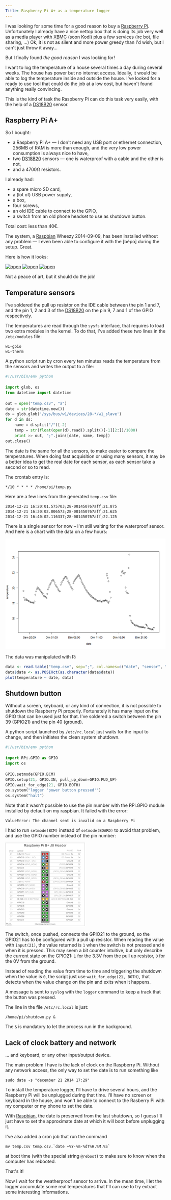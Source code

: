 ```yaml
---
Title: Raspberry Pi A+ as a temperature logger
---
```


I was looking for some time for a good reason to buy a [Raspberry Pi]. Unfortunately
I already have a nice nettop box that is doing its job very well as a media player
with [XBMC] (soon Kodi) plus a few services (irc bot, file sharing, …)
Ok, it is not as silent and more power greedy than I'd wish, but I can't just
throw it away…

But I finally found _the good reason_ I was looking for!

I want to log the temperature of a house several times a day during several weeks.
The house has power but no internet access. Ideally, it would be able to log the
temperature inside and outside the house. I've looked for a ready to use tool
that could do the job at a low cost, but haven't found anything really convincing.

This is the kind of task the Raspberry Pi can do this task very easily,
with the help of a [DS18B20] sensor.

## Raspberry Pi A+

So I bought:

* a Raspberry Pi A+ — I don't need any USB port or ethernet connection,
256MB of RAM is more than enough, and the very low power consumption is
always nice to have,
* two [DS18B20] sensors — one is waterproof with a cable and the other is not,
* and a 4700Ω resistors.

I already had:

* a spare micro SD card,
* a (lot of) USB power supply,
* a box,
* four screws,
* an old IDE cable to connect to the GPIO,
* a switch from an old phone headset to use as shutdown button.

Total cost: less than 40€.

The system, a [Raspbian] Wheezy 2014-09-09, has been installed without any problem
— I even been able to configure it with the [bépo] during the setup. Great.

Here is how it looks:

[![open](https://farm9.staticflickr.com/8597/15902472707_2ba3e26b76_n.jpg)](https://flic.kr/p/qefk6V)
[![open](https://farm8.staticflickr.com/7520/15465912444_9048f667aa_n.jpg)](https://flic.kr/p/pyEQWQ)
[![open](https://farm8.staticflickr.com/7472/15902126539_3f640b6350_n.jpg)](https://flic.kr/p/qedycv)

Not a peace of art, but it should do the job!

## Temperature sensors

I've soldered the pull up resistor on the IDE cable between the pin 1 and 7,
and the pin 1, 2 and 3 of the [DS18B20] on the pin 9, 7 and 1 of the GPIO respectively.

The temperatures are read through the `sysfs` interface, that requires to load
two extra modules in the kernel. To do that, I've added these two lines in the
`/etc/modules` file:

~~~
w1-gpio
w1-therm
~~~

A python script run by cron every ten minutes reads the temperature from the
sensors and writes the output to a file:

~~~python
#!/usr/bin/env python

import glob, os
from datetime import datetime

out = open("temp.csv", "a")
date = str(datetime.now())
ds = glob.glob('/sys/bus/w1/devices/28-*/w1_slave')
for d in ds:
    name = d.split("/")[-2]
    temp = str(float(open(d).read().split()[-1][2:])/1000)
    print >> out, ";".join([date, name, temp])
out.close()
~~~

The date is the same for all the sensors, to make easier to compare the temperatures.
When doing fast acquisition or using many sensors, it may be a better idea to get
the real date for each sensor, as each sensor take a second or so to read.

The crontab entry is:

    */10 * * * * /home/pi/temp.py

Here are a few lines from the generated `temp.csv` file:

~~~
2014-12-21 16:20:01.575703;28-001450767aff;21.875
2014-12-21 16:30:02.006573;28-001450767aff;21.625
2014-12-21 16:40:02.116337;28-001450767aff;22.125
~~~

There is a single sensor for now – I'm still waiting for the waterproof sensor. And
here is a chart with the data on a few hours:

![Temperatures](images/RPi-temperatures.png)

The data was manipulated with R:

~~~R
data <- read.table("temp.csv", sep=";", col.names=c("date", "sensor", "temperature"))
data$date <- as.POSIXct(as.character(data$date))
plot(temperature ~ date, data)
~~~

## Shutdown button

Without a screen, keyboard, or any kind of connection, it is not possible
to shutdown the Raspberry Pi properly. Fortunately it has many input on the GPIO
that can be used just for that. I've soldered a switch between the pin 39 (GPIO21)
and the pin 40 (ground).

A python script launched by `/etc/rc.local` just waits for the input to change, and
then initiates the clean system shutdown.

~~~python
#!/usr/bin/env python

import RPi.GPIO as GPIO
import os

GPIO.setmode(GPIO.BCM)
GPIO.setup(21, GPIO.IN, pull_up_down=GPIO.PUD_UP)
GPIO.wait_for_edge(21, GPIO.BOTH)
os.system("logger 'power button pressed'")
os.system("halt")
~~~

Note that it wasn't possible to use the pin number with the RPi.GPIO module
installed by default on my raspbian. It failed with the error:

    ValueError: The channel sent is invalid on a Raspberry Pi

I had to run `setmode(BCM)` instead of `setmode(BOARD)` to
avoid that problem, and use the GPIO number instead of the pin number:

[![Raspberry Pi A+/B+ GPIO](images/GPIO-200px.png)](http://www.element14.com/community/servlet/JiveServlet/previewBody/68203-102-6-294412/GPIO.png)

The switch, once pushed, connects the GPIO21 to the ground, so the GPIO21
has to be configured with a pull up resistor. When reading the value with
`input(21)`, the value returned is `1` when the switch is not pressed and `0`
when it is pressed. This may seem a bit counter intuitive, but only describe
the current state on the GPIO21: `1` for the 3.3V from the pull up resistor,
`0` for the 0V from the ground.

Instead of reading the value from time to time and triggering the shutdown when
the value is `0`, the script just use `wait_for_edge(21, BOTH)`, that detects when the
value change on the pin and exits when it happens.

A message is sent to `syslog` with the `logger` command to keep a track that the
button was pressed.

The line in the file `/etc/rc.local` is just:

    /home/pi/shutdown.py &

The `&` is mandatory to let the process run in the background.

## Lack of clock battery and network

… and keyboard, or any other input/output device.

The main problem I have is the lack of clock on the Raspberry Pi. Without any
network access, the only way to set the date is to run something like

    sudo date -s "december 21 2014 17:29"

To install the temperature logger, I'll have to drive several hours, and the
Raspberry Pi will be unplugged during that time. I'll have no screen or keyboard
in the house, and won't be able to connect to the Rasberry Pi with my computer
or my phone to set the date.

With [Raspbian], the date is preserved from the last shutdown, so I guess I'll
just have to set the approximate date at which it will boot before unplugging
it.

I've also added a cron job that run the command

    mv temp.csv temp.csv.`date +%Y-%m-%dT%H.%M.%S`

at boot time (with the special string `@reboot`) to make sure to know when the
computer has rebooted.

That's it!

Now I wait for the weatherproof sensor to arrive. In the mean time, I let the logger
accumulate some real temperatures that I'll can use to try extract some interesting
informations.


[Raspberry Pi]: http://www.raspberrypi.org/products/
[XBMC]: http://kodi.tv/
[DS18B20]: https://learn.adafruit.com/adafruits-raspberry-pi-lesson-11-ds18b20-temperature-sensing?view=all
[Raspbian]: http://www.raspbian.org/
